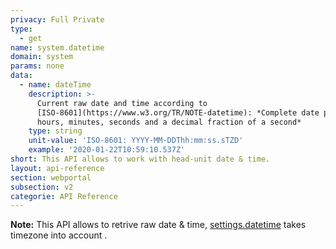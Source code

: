 ```yaml
---
privacy: Full Private
type:
  - get
name: system.datetime
domain: system
params: none
data:
  - name: dateTime
    description: >-
      Current raw date and time according to
      [ISO-8601](https://www.w3.org/TR/NOTE-datetime): *Complete date plus
      hours, minutes, seconds and a decimal fraction of a second*
    type: string
    unit-value: 'ISO-8601: YYYY-MM-DDThh:mm:ss.sTZD'
    example: '2020-01-22T10:59:10.537Z'
short: This API allows to work with head-unit date & time.
layout: api-reference
section: webportal
subsection: v2
categorie: API Reference
---
```


**Note:** This API allows to retrive raw date & time, [settings.datetime](#api-system-datetime) takes timezone into account .
